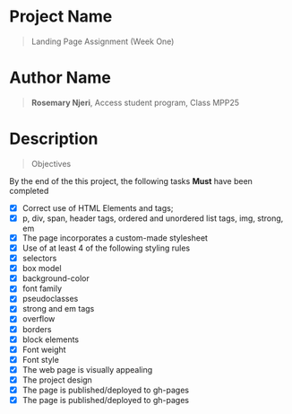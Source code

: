 # Project Name
> Landing Page Assignment (Week One)

# Author Name
> **Rosemary Njeri**, Access student program, Class MPP25

# Description

> Objectives

By the end of the this project, the following tasks **Must** have been completed

- [X] Correct use of HTML Elements and tags;
- [X] p, div, span, header tags, ordered and unordered list tags, img, strong, em
- [X] The page incorporates a custom-made stylesheet 
- [X] Use of at least 4 of the following styling rules
- [X] selectors
- [X] box model
- [X] background-color
- [X] font family
- [X] pseudoclasses
- [X] strong and em tags
- [X] overflow
- [X] borders
- [X] block elements
- [X] Font weight 
- [X] Font style
- [X] The web page is visually appealing
- [X] The project design
- [X] The page is published/deployed to gh-pages
- [X] The page is published/deployed to gh-pages